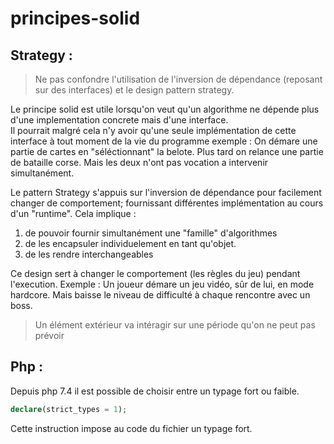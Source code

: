 # principes-solid

## Strategy :
> Ne pas confondre l'utilisation de l'inversion de dépendance (reposant sur des interfaces) et le design pattern strategy.  

Le principe solid est utile lorsqu'on veut qu'un algorithme ne dépende plus d'une implementation concrete mais d'une interface.  
Il pourrait malgré cela n'y avoir qu'une seule implémentation de cette interface à tout moment de la vie du programme
exemple : On démare une partie de cartes en "séléctionnant" la belote. Plus tard on relance une partie de bataille corse. Mais les deux n'ont pas vocation a intervenir simultanément.

Le pattern Strategy s'appuis sur l'inversion de dépendance pour facilement changer de comportement; fournissant différentes implémentation au cours d'un "runtime". Cela implique :
1. de pouvoir fournir simultanément une "famille" d'algorithmes
2. de les encapsuler individuelement en tant qu'objet.
3. de les rendre interchangeables  

Ce design sert à changer le comportement (les règles du jeu) pendant l'execution. 
Exemple : Un joueur démare un jeu vidéo, sûr de lui, en mode hardcore. Mais baisse le niveau de difficulté à chaque rencontre avec un boss. 
> Un élément extérieur va intéragir sur une période qu'on ne peut pas prévoir



 
## Php :

Depuis php 7.4 il est possible de choisir entre un typage fort ou faible.
```php
declare(strict_types = 1);
```
Cette instruction impose au code du fichier un typage fort.
